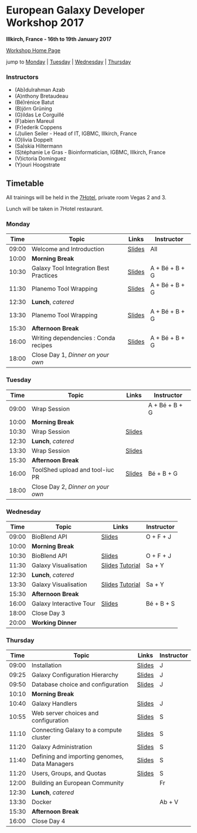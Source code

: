 # European Galaxy Developer Workshop 2017

**Illkirch, France - 16th to 19th January 2017**

[Workshop Home Page](http://www.france-bioinformatique.fr/fr/evenements/EGDW2017)

jump to [Monday](#monday) | [Tuesday](#tuesday) | [Wednesday](#wednesday) | [Thursday](#thursday)

### Instructors

* (Ab)dulrahman Azab
* (A)nthony Bretaudeau
* (Bé)rénice Batut
* (B)jörn Grüning
* (G)ildas Le Corguillé
* (F)abien Mareuil
* (Fr)ederik Coppens
* (J)ulien Seiler - Head of IT, IGBMC, Illkirch, France
* (O)livia Doppelt
* (Sa)skia Hiltermann
* (S)téphanie Le Gras - Bioinformatician, IGBMC, Illkirch, France
* (V)ictoria Dominguez
* (Y)ouri Hoogstrate

## Timetable

All trainings will be held in the [7Hotel](http://7hotel.fr/en/), private room Vegas 2 and 3.

Lunch will be taken in 7Hotel restaurant.

### Monday

| **Time** | **Topic** | **Links** | **Instructor** |
| -------- | --------- | --------- | ----------- |
| 09:00 | Welcome and Introduction | [Slides](https://igbmc.github.io/egdw2017/day1/introduction.pdf) | All |
| 10:00 | **Morning Break** |  |  |
| 10:30 | Galaxy Tool Integration Best Practices | [Slides](http://galaxyproject.github.io/training-material/Dev-Corner/slides/tool_integration.html) | A + Bé + B + G |
| 11:30 | Planemo Tool Wrapping | [Slides](http://galaxyproject.github.io/training-material/Dev-Corner/slides/tool_integration.html) | A + Bé + B + G |
| 12:30 | **Lunch**, *catered* | | |
| 13:30 | Planemo Tool Wrapping | [Slides](http://galaxyproject.github.io/training-material/Dev-Corner/slides/tool_integration.html) | A + Bé + B + G |
| 15:30 | **Afternoon Break** | | |
| 16:00 | Writing dependencies : Conda recipes | [Slides](http://galaxyproject.github.io/training-material/Dev-Corner/slides/tool_integration.html) | A + Bé + B + G |
| 18:00 | Close Day 1, *Dinner on your own* |  |  |

### Tuesday

| **Time** | **Topic** | **Links** | **Instructor** |
| -------- | --------- | --------- | ----------- |
| 09:00 | Wrap Session |  | A + Bé + B + G |
| 10:00 | **Morning Break** |  |  |
| 10:30 | Wrap Session | [Slides](https://github.com/galaxyproject/training-material/tree/master/Dev-Corner) |  |
| 12:30 | **Lunch**, *catered* | | |
| 13:30 | Wrap Session | [Slides](https://github.com/galaxyproject/training-material/tree/master/Dev-Corner) | |
| 15:30 | **Afternoon Break** | | |
| 16:00 | ToolShed upload and tool-iuc PR | [Slides](https://igbmc.github.io/egdw2017/day2/toolshed/index.html) | Bé + B + G |
| 18:00 | Close Day 2, *Dinner on your own* |  |  |

### Wednesday

| **Time** | **Topic** | **Links** | **Instructor** |
| -------- | --------- | --------- | ----------- |
| 09:00 | BioBlend API | [Slides](http://galaxyproject.github.io/training-material/Dev-Corner/slides/bioblend_api.html) | O + F + J |
| 10:00 | **Morning Break** |  |  |
| 10:30 | BioBlend API | [Slides](http://galaxyproject.github.io/training-material/Dev-Corner/slides/bioblend_api.html) | O + F + J |
| 11:30 | Galaxy Visualisation | [Slides](http://galaxyproject.github.io/training-material/Dev-Corner/slides/visualizations.html) [Tutorial](http://galaxyproject.github.io/training-material/Dev-Corner/tutorials/visualizations) | Sa + Y |
| 12:30 | **Lunch**, *catered* | | |
| 13:30 | Galaxy Visualisation | [Slides](http://galaxyproject.github.io/training-material/Dev-Corner/slides/visualizations.html) [Tutorial](http://galaxyproject.github.io/training-material/Dev-Corner/tutorials/visualizations) | Sa + Y |
| 15:30 | **Afternoon Break** | | |
| 16:00 | Galaxy Interactive Tour | [Slides](http://galaxyproject.github.io/training-material/Dev-Corner/slides/interactive_tour.html) | Bé + B + S |
| 18:00 | Close Day 3 |  |  |
| 20:00 | **Working Dinner** |  |  |

### Thursday

| **Time** | **Topic** | **Links** | **Instructor** |
| -------- | --------- | --------- | ----------- |
| 09:00 | Installation | [Slides](https://igbmc.github.io/egdw2017/day4/admin/00-installation/index.html) | J |
| 09:25 | Galaxy Configuration Hierarchy | [Slides](https://igbmc.github.io/egdw2017/day4/admin/01-configuration-hierarchy/index.html) | J |
| 09:50 | Database choice and configuration | [Slides](https://igbmc.github.io/egdw2017/day4/admin/02-database/index.html) | J |
| 10:10 | **Morning Break** |  |  |
| 10:40 | Galaxy Handlers | [Slides](https://igbmc.github.io/egdw2017/day4/admin/03-handlers/index.html) | J |
| 10:55 | Web server choices and configuration | [Slides](https://igbmc.github.io/egdw2017/day4/admin/04-web-server/index.html) | S |
| 11:10 | Connecting Galaxy to a compute cluster | [Slides](https://igbmc.github.io/egdw2017/day4/admin/05-compute-cluster/index.html) | S |
| 11:20 | Galaxy Administration | [Slides](https://igbmc.github.io/egdw2017/day4/admin/06-admin/index.html) | S |
| 11:40 | Defining and importing genomes, Data Managers | [Slides](https://igbmc.github.io/egdw2017/day4/admin/07-genomes-datamanagers/index.html) | S |
| 11:20 | Users, Groups, and Quotas | [Slides](https://igbmc.github.io/egdw2017/day4/admin/08-quota-users-groups/index.html) | S |
| 12:00 | Building an European Community |  | Fr |
| 12:30 | **Lunch**, *catered* | | |
| 13:30 | Docker |  | Ab + V |
| 15:30 | **Afternoon Break** | | |
| 16:00 | Close Day 4 |  |  |
